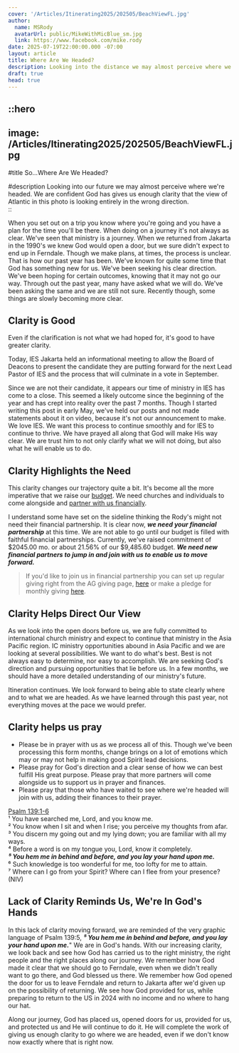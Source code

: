 ```yaml
---
cover: '/Articles/Itinerating2025/202505/BeachViewFL.jpg'
author:
  name: MSRody
  avatarUrl: public/MikeWithMicBlue_sm.jpg
  link: https://www.facebook.com/mike.rody
date: 2025-07-19T22:00:00.000 -07:00
layout: article
title: Where Are We Headed?
description: Looking into the distance we may almost perceive where we're headed. As God gives us clarity we would know that this view over the Atlantic is looking entirely in the wrong direction.
draft: true
head: true
---
```


::hero
---
image: /Articles/Itinerating2025/202505/BeachViewFL.jpg
---
#title
So...Where Are We Headed?

#description
Looking into our future we may almost perceive where we're headed. We are confident God has gives us enough clarity that the view of Atlantic in this photo is looking entirely in the wrong direction.  
::

When you set out on a trip you know where you're going and you have a plan for the time you'll be there. When doing on a journey it's not always as clear. We've seen that ministry is a journey. When we returned from Jakarta in the 1990's we knew God would open a door, but we sure didn't expect to end up in Ferndale. Though we make plans, at times, the process is unclear. That is how our past year has been. We've known for quite some time that God has something new for us. We've been seeking his clear direction. We've been hoping for certain outcomes, knowing that it may not go our way. Through out the past year, many have asked what we will do. We've been asking the same and we are still not sure. Recently though, some things are slowly becoming more clear. 

## Clarity is Good
Even if the clarification is not what we had hoped for, it's good to have greater clarity. 

Today, IES Jakarta held an informational meeting to allow the Board of Deacons to present the candidate they are putting forward for the next Lead Pastor of IES and the process that will culminate in a vote in September. 

Since we are not their candidate, it appears our time of ministry in IES has come to a close. This seemed a likely outcome since the beginning of the year and has crept into reality over the past 7 months. Though I started writing this post in early May, we've held our posts and not made statements about it on video, because it's not our announcement to make. We love IES. We want this process to continue smoothly and for IES to continue to thrive. We have prayed all along that God will make His way clear. We are trust him to not only clarify what we will not doing, but also what he will enable us to do.

## Clarity Highlights the Need 
This clarity changes our trajectory quite a bit. It's become all the more imperative that we raise our [budget](/articles/202410-missionary-appointment#budget). We need churches and individuals to come alongside and [partner with us financially](https://therodys.com/giving#partner-in-finances). 

I understand some have set on the sideline thinking the Rody's might not need their financial partnership. It is clear now, ***we need your financial partnership*** at this time. We are not able to go until our budget is filled with faithful financial partnerships. Currently, we've raised commitment of $2045.00 mo. or about 21.56% of our $9,485.60 budget.  ***We need new financial partners to jump in and join with us to enable us to move forward.*** 

>If you'd like to join us in financial partnership you can set up regular giving right from the AG giving page, [here](https://giving.ag.org/donate/aed0d660-415b-4d42-b8b1-c62023daa83b) or make a pledge for monthly giving [here](https://commitment.agwm.org/?AcctNo=2512630).

## Clarity Helps Direct Our View
As we look into the open doors before us, we are fully committed to international church ministry and expect to continue that ministry in the Asia Pacific region. IC ministry opportunities abound in Asia Pacific and we are looking at several possibilities. We want to do what's best. Best is not always easy to determine, nor easy to accomplish. We are seeking God's direction and pursuing opportunities that lie before us. In a few months, we should have a more detailed understanding of our ministry's future. 

Itineration continues. We look forward to being able to state clearly where and to what we are headed. As we have learned through this past year, not everything moves at the pace we would prefer. 

## Clarity helps us pray
* Please be in prayer with us as we process all of this. Though we've been processing this form months, change brings on a lot of emotions which may or may not help in making good Spirit lead decisions. 
* Please pray for God's direction and a clear sense of how we can best fulfill His great purpose. Please pray that more partners will come alongside us to support us in prayer and finances. 
* Please pray that those who have waited to see where we're headed will join with us, adding their finances to their prayer. 

> 
[Psalm 139:1-6](https://www.biblegateway.com/passage/?search=Psalm%20139&version=NIV)
<br/>¹ You have searched me, Lord, and you know me.
<br/>² You know when I sit and when I rise; you perceive my thoughts from afar.
<br/>³ You discern my going out and my lying down; you are familiar with all my ways.
<br/>⁴ Before a word is on my tongue you, Lord, know it completely.
<br/>***⁵ You hem me in behind and before, and you lay your hand upon me.***
<br/>⁶ Such knowledge is too wonderful for me, too lofty for me to attain.
<br/>⁷ Where can I go from your Spirit? Where can I flee from your presence?
<br/>(NIV)
>

## Lack of Clarity Reminds Us, We're In God's Hands
In this lack of clarity moving forward, we are reminded of the very graphic language of Psalm 139:5, ***⁵ You hem me in behind and before, and you lay your hand upon me.***" We are in God's hands. With our increasing clarity, we look back and see how God has carried us to the right ministry, the right people and the right places along our journey. We remember how God made it clear that we should go to Ferndale, even when we didn't really want to go there, and God blessed us there. We remember how God opened the door for us to leave Ferndale and return to Jakarta after we'd given up on the possibility of returning. We see how God provided for us, while preparing to return to the US in 2024 with no income and no where to hang our hat. 

Along our journey, God has placed us, opened doors for us, provided for us, and protected us and He will continue to do it. He will complete the work of giving us enough clarity to go where we are headed, even if we don't know now exactly where that is right now.